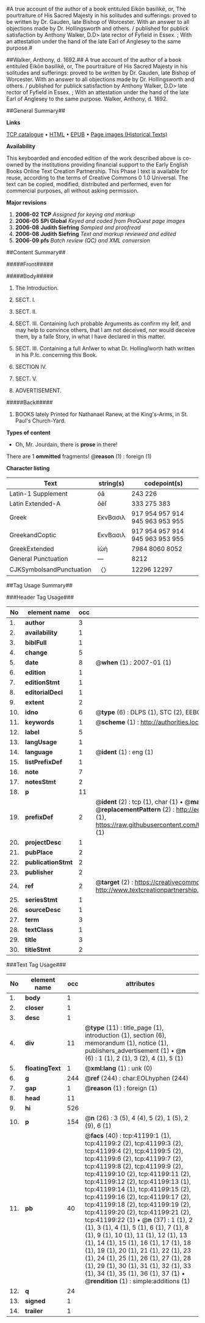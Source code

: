 #A true account of the author of a book entituled Eikōn basilikē, or, The pourtraiture of His Sacred Majesty in his solitudes and sufferings: proved to be written by Dr. Gauden, late Bishop of Worcester. With an answer to all objections made by Dr. Hollingsworth and others. / published for publick satisfaction by Anthony Walker, D.D> late rector of Fyfield in Essex. ; With an attestation under the hand of the late Earl of Anglesey to the same purpose.#

##Walker, Anthony, d. 1692.##
A true account of the author of a book entituled Eikōn basilikē, or, The pourtraiture of His Sacred Majesty in his solitudes and sufferings: proved to be written by Dr. Gauden, late Bishop of Worcester. With an answer to all objections made by Dr. Hollingsworth and others. / published for publick satisfaction by Anthony Walker, D.D> late rector of Fyfield in Essex. ; With an attestation under the hand of the late Earl of Anglesey to the same purpose.
Walker, Anthony, d. 1692.

##General Summary##

**Links**

[TCP catalogue](http://www.ota.ox.ac.uk/tcp/)  • 
[HTML](http://tei.it.ox.ac.uk/tcp/Texts-HTML/free/A66/A66722.html)  • 
[EPUB](http://tei.it.ox.ac.uk/tcp/Texts-EPUB/free/A66/A66722.epub) • 
[Page images (Historical Texts)](https://data.historicaltexts.jisc.ac.uk/view?pubId=eebo-08251550e&pageId=eebo-08251550e-41199-1)

**Availability**

This keyboarded and encoded edition of the
	       work described above is co-owned by the institutions
	       providing financial support to the Early English Books
	       Online Text Creation Partnership. This Phase I text is
	       available for reuse, according to the terms of Creative
	       Commons 0 1.0 Universal. The text can be copied,
	       modified, distributed and performed, even for
	       commercial purposes, all without asking permission.

**Major revisions**

1. __2006-02__ __TCP__ *Assigned for keying and markup*
1. __2006-05__ __SPi Global__ *Keyed and coded from ProQuest page images*
1. __2006-08__ __Judith Siefring__ *Sampled and proofread*
1. __2006-08__ __Judith Siefring__ *Text and markup reviewed and edited*
1. __2006-09__ __pfs__ *Batch review (QC) and XML conversion*

##Content Summary##

#####Front#####

#####Body#####

1.  The Introduction.

1. SECT. I.

1. SECT. II.

1. SECT. III. Containing ſuch probable Arguments as confirm my ſelf, and may help to convince others, that I am not deceived, nor would deceive them, by a falſe Story, in what I have declared in this matter.

1. SECT. III. Containing a full Anſwer to what Dr. Hollingſworth hath written in his P.ſc. concerning this Book.

1. SECTION IV.

1. SECT. V.

1. ADVERTISEMENT.

#####Back#####

1. BOOKS lately Printed for Nathanael Ranew, at the King's-Arms, in St. Paul's Church-Yard.

**Types of content**

  * Oh, Mr. Jourdain, there is **prose** in there!

There are 1 **ommitted** fragments! 
 @__reason__ (1) : foreign (1)

**Character listing**


|Text|string(s)|codepoint(s)|
|---|---|---|
|Latin-1 Supplement|óâ|243 226|
|Latin Extended-A|ōēſ|333 275 383|
|Greek|ΕκνΒασιλ|917 954 957 914 945 963 953 955|
|GreekandCoptic|ΕκνΒασιλ|917 954 957 914 945 963 953 955|
|GreekExtended|ἰὼὴ|7984 8060 8052|
|General Punctuation|—|8212|
|CJKSymbolsandPunctuation|〈〉|12296 12297|

##Tag Usage Summary##

###Header Tag Usage###

|No|element name|occ|attributes|
|---|---|---|---|
|1.|__author__|3||
|2.|__availability__|1||
|3.|__biblFull__|1||
|4.|__change__|5||
|5.|__date__|8| @__when__ (1) : 2007-01 (1)|
|6.|__edition__|1||
|7.|__editionStmt__|1||
|8.|__editorialDecl__|1||
|9.|__extent__|2||
|10.|__idno__|6| @__type__ (6) : DLPS (1), STC (2), EEBO-CITATION (1), OCLC (1), VID (1)|
|11.|__keywords__|1| @__scheme__ (1) : http://authorities.loc.gov/ (1)|
|12.|__label__|5||
|13.|__langUsage__|1||
|14.|__language__|1| @__ident__ (1) : eng (1)|
|15.|__listPrefixDef__|1||
|16.|__note__|7||
|17.|__notesStmt__|2||
|18.|__p__|11||
|19.|__prefixDef__|2| @__ident__ (2) : tcp (1), char (1)  •  @__matchPattern__ (2) : ([0-9\-]+):([0-9IVX]+) (1), (.+) (1)  •  @__replacementPattern__ (2) : http://eebo.chadwyck.com/downloadtiff?vid=$1&page=$2 (1), https://raw.githubusercontent.com/textcreationpartnership/Texts/master/tcpchars.xml#$1 (1)|
|20.|__projectDesc__|1||
|21.|__pubPlace__|2||
|22.|__publicationStmt__|2||
|23.|__publisher__|2||
|24.|__ref__|2| @__target__ (2) : https://creativecommons.org/publicdomain/zero/1.0/ (1), http://www.textcreationpartnership.org/docs/. (1)|
|25.|__seriesStmt__|1||
|26.|__sourceDesc__|1||
|27.|__term__|3||
|28.|__textClass__|1||
|29.|__title__|3||
|30.|__titleStmt__|2||


###Text Tag Usage###

|No|element name|occ|attributes|
|---|---|---|---|
|1.|__body__|1||
|2.|__closer__|1||
|3.|__desc__|1||
|4.|__div__|11| @__type__ (11) : title_page (1), introduction (1), section (6), memorandum (1), notice (1), publishers_advertisement (1)  •  @__n__ (6) : 1 (1), 2 (1), 3 (2), 4 (1), 5 (1)|
|5.|__floatingText__|1| @__xml:lang__ (1) : unk (0)|
|6.|__g__|244| @__ref__ (244) : char:EOLhyphen (244)|
|7.|__gap__|1| @__reason__ (1) : foreign (1)|
|8.|__head__|11||
|9.|__hi__|526||
|10.|__p__|154| @__n__ (26) : 3 (5), 4 (4), 5 (2), 1 (5), 2 (9), 6 (1)|
|11.|__pb__|40| @__facs__ (40) : tcp:41199:1 (1), tcp:41199:2 (2), tcp:41199:3 (2), tcp:41199:4 (2), tcp:41199:5 (2), tcp:41199:6 (2), tcp:41199:7 (2), tcp:41199:8 (2), tcp:41199:9 (2), tcp:41199:10 (2), tcp:41199:11 (2), tcp:41199:12 (2), tcp:41199:13 (1), tcp:41199:14 (1), tcp:41199:15 (2), tcp:41199:16 (2), tcp:41199:17 (2), tcp:41199:18 (2), tcp:41199:19 (2), tcp:41199:20 (2), tcp:41199:21 (2), tcp:41199:22 (1)  •  @__n__ (37) : 1 (1), 2 (1), 3 (1), 4 (1), 5 (1), 6 (1), 7 (1), 8 (1), 9 (1), 10 (1), 11 (1), 12 (1), 13 (1), 14 (1), 15 (1), 16 (1), 17 (1), 18 (1), 19 (1), 20 (1), 21 (1), 22 (1), 23 (1), 24 (1), 25 (1), 26 (1), 27 (1), 28 (1), 29 (1), 30 (1), 31 (1), 32 (1), 33 (1), 34 (1), 35 (1), 36 (1), 37 (1)  •  @__rendition__ (1) : simple:additions (1)|
|12.|__q__|24||
|13.|__signed__|1||
|14.|__trailer__|1||

